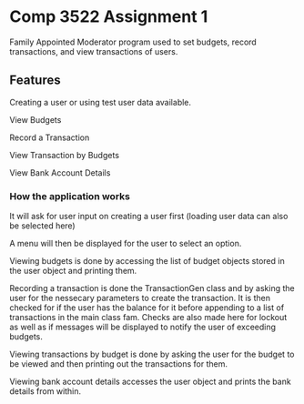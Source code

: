 # Comp 3522 Assignment 1

Family Appointed Moderator program used to set budgets, record transactions, and view transactions of users.

## Features

Creating a user or using test user data available.

View Budgets

Record a Transaction

View Transaction by Budgets

View Bank Account Details

### How the application works

It will ask for user input on creating a user first (loading user data can also be selected here)

A menu will then be displayed for the user to select an option.

Viewing budgets is done by accessing the list of budget objects stored in the user object and printing them.

Recording a transaction is done the TransactionGen class and by asking the user for the nessecary parameters to create the transaction. It is then checked for if the user has the balance for it before appending to a list of transactions in the main class fam. Checks are also made here for lockout as well as if messages will be displayed to notify the user of exceeding budgets.

Viewing transactions by budget is done by asking the user for the budget to be viewed and then printing out the transactions for them.

Viewing bank account details accesses the user object and prints the bank details from within.


